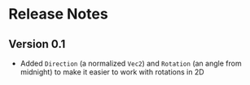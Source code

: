 # Release Notes

## Version 0.1

- Added `Direction` (a normalized `Vec2`) and `Rotation` (an angle from midnight) to make it easier to work with rotations in 2D
